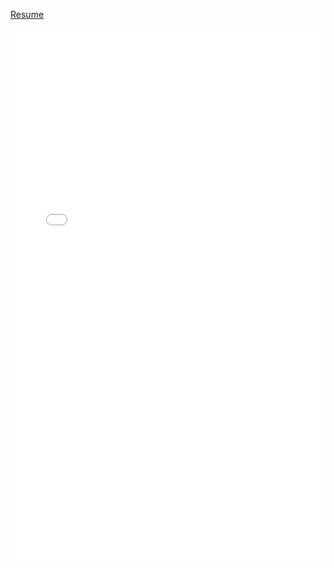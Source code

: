 <a href = './resume.html'> Resume </a>

<embed src="./Ahmad,AdnanF22.pdf" width="100%" height="850px"/>

